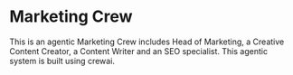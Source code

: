 # Marketing Crew

This is an agentic Marketing Crew includes Head of Marketing, a Creative Content Creator, a Content Writer and an SEO specialist. This agentic system is built using crewai.
